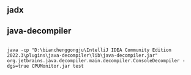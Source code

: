 
## jadx



## java-decompiler

```

java -cp "D:\bianchenggongju\IntelliJ IDEA Community Edition 2022.3\plugins\java-decompiler\lib\java-decompiler.jar" org.jetbrains.java.decompiler.main.decompiler.ConsoleDecompiler -dgs=true CPUMonitor.jar test
```